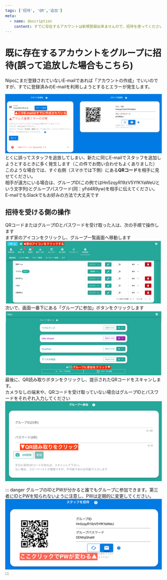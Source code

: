 ```yaml
---
tags: ['招待', 'QR','追加']
meta:
  - name: description
    content: すでに存在するアカウントは新規登録出来ませんので、招待を使ってください
---
```

# 既に存在するアカウントをグループに招待(誤って追放した場合もこちら)
Nipoにまだ登録されていないE-mailであれば「アカウントの作成」でいいのですが、すでに登録済みのE-mailを利用しようとするとエラーが発生します。

![アカウントの重複エラー](./group/g10.png)
とくに誤ってスタッフを追放してしまい、新たに同じE-mailでスタッフを追加しようとするときに多く発生します（この件でお問い合わせもよくありました）
このような場合では、すぐ右側（スマホでは下側）にある**QRコード**を相手に見せてください。  
相手が遠方にいる場合は、グループID(この例ではHn5zqyR19zV5YfKYaWeUという文字列)とグループパスワード(同：yFd4R9yw)を相手に伝えてください。  
E-mailでもSlackでもお好みの方法で大丈夫です

## 招待を受ける側の操作
QRコードまたはグループIDとパスワードを受け取った人は、次の手順で操作します  
まず家のアイコンをクリックし、グループ一覧画面へ移動します
![グループ画面からロビー画面へ切替](./group/g12.png)
次いで、画面一番下にある「グループに参加」ボタンをクリックします
![既存のグループから招待を受ける](./group/g13.png)
最後に、QR読み取りボタンをクリックし、提示されたQRコードをスキャンします。  
カメラなしの端末や、QRコードを受け取っていない場合はグループIDとパスワードをそれぞれ入力してください
![QRコードを読み取りグループへ参加する](./group/g14.png)

::: danger
グループのIDとPWが分かると誰でもグループに参加できます。第三者にIDとPWを知られないように注意し、PWは定期的に変更してください。  
![グループのパスワードを変更する](./group/g15.png)
:::
